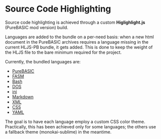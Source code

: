 Source Code Highlighting
========================

Source code highlighting is achieved through a custom **Higlighlight.js** (PureBASIC mod version) build.

Languages are added to the bundle on a per-need basis: when a new html document in the PureBASIC archives requires a language missing in the current HLJS-PB bundle, it gets added. This is done to keep the weight of the HLJS file to the bare minimum required for the project.

Currently, the bundled languages are:

-   [PureBASIC](#purebasic)
-   [FASM](#fasm)
-   [Bash](#bash)
-   [DOS](#dos)
-   [ini](#ini)
-   [Markdown](#markdown)
-   [XML](#xml)
-   [CSS](#css)
-   [YAML](#yaml)

The goal is to have each language employ a custom CSS color theme. Practically, this has been achieved only for some languages; the others use a fallback theme (monokai-sublime) in the meantime.
